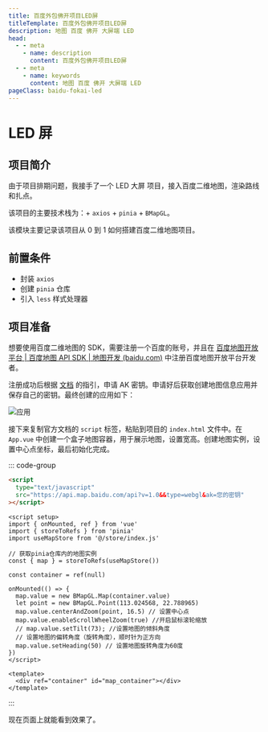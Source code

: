 ```yaml
---
title: 百度外包佛开项目LED屏
titleTemplate: 百度外包佛开项目LED屏
description: 地图 百度 佛开 大屏端 LED
head:
  - - meta
    - name: description
      content: 百度外包佛开项目LED屏
  - - meta
    - name: keywords
      content: 地图 百度 佛开 大屏端 LED
pageClass: baidu-fokai-led
---
```


# LED 屏

## 项目简介

由于项目排期问题，我接手了一个 LED 大屏 项目，接入百度二维地图，渲染路线和扎点。

该项目的主要技术栈为：<word text="Vue3" />+ `axios` + `pinia` + `BMapGL`。

该模块主要记录该项目从 0 到 1 如何搭建百度二维地图项目。

## 前置条件

- 封装 `axios`
- 创建 `pinia` 仓库
- 引入 `less` 样式处理器

## 项目准备

想要使用百度二维地图的 SDK，需要注册一个百度的账号，并且在 [百度地图开放平台 | 百度地图 API SDK | 地图开发 (baidu.com)](https://lbs.baidu.com/index.php?title=首页) 中注册百度地图开放平台开发者。

注册成功后根据 [文档](https://lbs.baidu.com/index.php?title=jspopularGL/guide/getkey) 的指引，申请 AK 密钥。申请好后获取创建地图信息应用并保存自己的密钥。最终创建的应用如下：

![应用](https://pic.imgdb.cn/item/65fa51f69f345e8d03029179.png)

接下来复制官方文档的 `script` 标签，粘贴到项目的 `index.html` 文件中。在 `App.vue` 中创建一个盒子地图容器，用于展示地图，设置宽高。创建地图实例，设置中心点坐标，最后初始化完成。

::: code-group

```html [index.html]
<script
  type="text/javascript"
  src="https://api.map.baidu.com/api?v=1.0&&type=webgl&ak=您的密钥"
></script>
```

```vue [App.vue]
<script setup>
import { onMounted, ref } from 'vue'
import { storeToRefs } from 'pinia'
import useMapStore from '@/store/index.js'

// 获取pinia仓库内的地图实例
const { map } = storeToRefs(useMapStore())

const container = ref(null)

onMounted(() => {
  map.value = new BMapGL.Map(container.value)
  let point = new BMapGL.Point(113.024568, 22.788965)
  map.value.centerAndZoom(point, 16.5) // 设置中心点
  map.value.enableScrollWheelZoom(true) //开启鼠标滚轮缩放
  // map.value.setTilt(73); //设置地图的倾斜角度
  // 设置地图的偏转角度（旋转角度），顺时针为正方向
  map.value.setHeading(50) // 设置地图旋转角度为60度
})
</script>

<template>
  <div ref="container" id="map_container"></div>
</template>
```

:::

现在页面上就能看到效果了。
